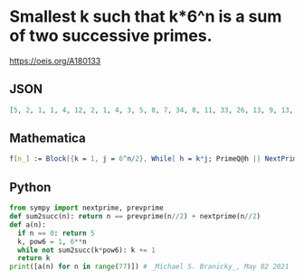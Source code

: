 # Smallest k such that k\*6^n is a sum of two successive primes\.
https://oeis.org/A180133
## JSON
```JSON
[5, 2, 1, 1, 4, 12, 2, 1, 4, 3, 5, 8, 7, 34, 8, 11, 33, 26, 13, 9, 13, 90, 15, 40, 30, 5, 43, 9, 69, 38, 27, 79, 47, 9, 36, 6, 1, 92, 44, 51, 50, 16, 81, 21, 9, 50, 84, 14, 45, 59, 124, 215, 36, 6, 1, 20, 31, 35, 33, 46, 18, 3, 23, 114, 19, 41, 84, 14, 8, 35, 114, 19, 73, 14, 39, 68, 42]
```
## Mathematica
```Mathematica
f[n_] := Block[{k = 1, j = 6^n/2}, While[ h = k*j; PrimeQ@h || NextPrime[h, -1] + NextPrime@h != 2 h, k++ ]; k]; Array[f, 80, 0]
```
## Python
```Python
from sympy import nextprime, prevprime
def sum2succ(n): return n == prevprime(n//2) + nextprime(n//2)
def a(n):
  if n == 0: return 5
  k, pow6 = 1, 6**n
  while not sum2succ(k*pow6): k += 1
  return k
print([a(n) for n in range(77)]) # _Michael S. Branicky_, May 02 2021
```
